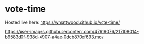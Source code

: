 # vote-time

Hosted live here: https://wmattwood.github.io/vote-time/

https://user-images.githubusercontent.com/47619076/217108014-b9583d0f-938d-4907-a4ae-0dcb870ef693.mov

